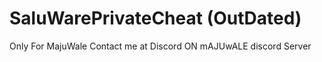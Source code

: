 # SaluWarePrivateCheat (OutDated)
Only For MajuWale
Contact me at Discord ON mAJUwALE discord Server
